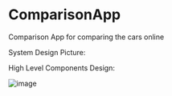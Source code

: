 # ComparisonApp
Comparison App for comparing the cars online

System Design Picture:

High Level Components Design:

 
![image](https://user-images.githubusercontent.com/32980973/192277797-18fc73a8-8609-4a9f-88db-e43487e27e9c.png)

